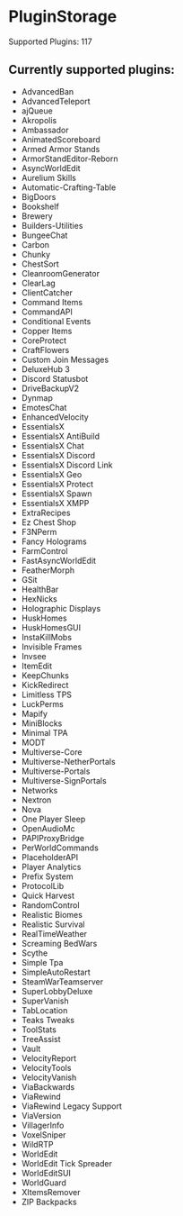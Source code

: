 # PluginStorage
Supported Plugins: 117

## Currently supported plugins:

- AdvancedBan
- AdvancedTeleport
- ajQueue
- Akropolis
- Ambassador
- AnimatedScoreboard
- Armed Armor Stands
- ArmorStandEditor-Reborn
- AsyncWorldEdit
- Aurelium Skills
- Automatic-Crafting-Table
- BigDoors
- Bookshelf
- Brewery
- Builders-Utilities
- BungeeChat
- Carbon
- Chunky
- ChestSort
- CleanroomGenerator
- ClearLag
- ClientCatcher
- Command Items
- CommandAPI
- Conditional Events
- Copper Items
- CoreProtect
- CraftFlowers
- Custom Join Messages
- DeluxeHub 3
- Discord Statusbot
- DriveBackupV2
- Dynmap
- EmotesChat
- EnhancedVelocity
- EssentialsX
- EssentialsX AntiBuild
- EssentialsX Chat
- EssentialsX Discord
- EssentialsX Discord Link
- EssentialsX Geo
- EssentialsX Protect
- EssentialsX Spawn
- EssentialsX XMPP
- ExtraRecipes
- Ez Chest Shop
- F3NPerm
- Fancy Holograms
- FarmControl
- FastAsyncWorldEdit
- FeatherMorph
- GSit
- HealthBar
- HexNicks
- Holographic Displays
- HuskHomes
- HuskHomesGUI
- InstaKillMobs
- Invisible Frames
- Invsee
- ItemEdit
- KeepChunks
- KickRedirect
- Limitless TPS
- LuckPerms
- Mapify
- MiniBlocks
- Minimal TPA
- MODT
- Multiverse-Core
- Multiverse-NetherPortals
- Multiverse-Portals
- Multiverse-SignPortals
- Networks
- Nextron
- Nova
- One Player Sleep
- OpenAudioMc
- PAPIProxyBridge
- PerWorldCommands
- PlaceholderAPI
- Player Analytics
- Prefix System
- ProtocolLib
- Quick Harvest
- RandomControl
- Realistic Biomes
- Realistic Survival
- RealTimeWeather
- Screaming BedWars
- Scythe
- Simple Tpa
- SimpleAutoRestart
- SteamWarTeamserver
- SuperLobbyDeluxe
- SuperVanish
- TabLocation
- Teaks Tweaks
- ToolStats
- TreeAssist
- Vault
- VelocityReport
- VelocityTools
- VelocityVanish
- ViaBackwards
- ViaRewind
- ViaRewind Legacy Support
- ViaVersion
- VillagerInfo
- VoxelSniper
- WildRTP
- WorldEdit
- WorldEdit Tick Spreader
- WorldEditSUI
- WorldGuard
- XItemsRemover
- ZIP Backpacks
